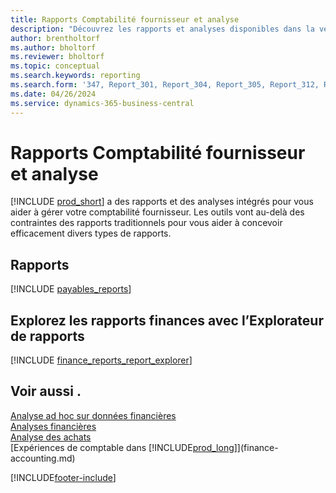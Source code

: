 ```yaml
---
title: Rapports Comptabilité fournisseur et analyse
description: "Découvrez les rapports et analyses disponibles dans la version standard de Business\_Central afin que vous puissiez suivre vos comptes fournisseur."
author: brentholtorf
ms.author: bholtorf
ms.reviewer: bholtorf
ms.topic: conceptual
ms.search.keywords: reporting
ms.search.form: '347, Report_301, Report_304, Report_305, Report_312, Report_317, Report_319, Report_321, Report_322, Report_329'
ms.date: 04/26/2024
ms.service: dynamics-365-business-central
---
```

# Rapports Comptabilité fournisseur et analyse

[!INCLUDE [prod_short](includes/prod_short.md)] a des rapports et des analyses intégrés pour vous aider à gérer votre comptabilité fournisseur. Les outils vont au-delà des contraintes des rapports traditionnels pour vous aider à concevoir efficacement divers types de rapports.  

## Rapports

[!INCLUDE [payables_reports](includes/payables-reports-include.md)]

## Explorez les rapports finances avec l’Explorateur de rapports

[!INCLUDE [finance_reports_report_explorer](includes/finance-reports-report-explorer-include.md)]

## Voir aussi .

[Analyse ad hoc sur données financières](ad-hoc-analysis-finance.md)  
[Analyses financières](bi.md)  
[Analyse des achats](purchasing-analytics-overview.md)  
[Expériences de comptable dans [!INCLUDE[prod_long](includes/prod_long.md)]](finance-accounting.md)  

[!INCLUDE[footer-include](includes/footer-banner.md)]
